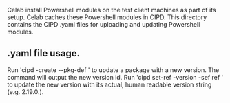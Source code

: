 Celab install Powershell modules on the test client machines as part of its
setup. Celab caches these Powershell modules in CIPD. This directory contains
the CIPD .yaml files for uploading and updating Powershell modules.

## .yaml file usage.

Run 'cipd -create --pkg-def <yaml file path>' to update a package with a new
version. The command will output the new version id. Run 'cipd set-ref
<cipd path> -version <version id> -sef ref <actual version string>' to update
the new version with its actual, human readable version string (e.g. 2.19.0.).
